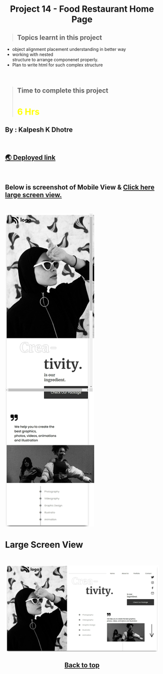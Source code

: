 # <center>**Project 14 - Food Restaurant Home Page**</center>


> ## Topics learnt in this project
- object alignment placement understanding in better way
- working with nested <div> structure  to arrange componenet properly.
- Plan to write html for such complex structure
<br><br><br>

> ## Time to complete this project 
> # <font color="Yellow">**6 Hrs**</font>

## **By : Kalpesh K Dhotre**
<br>


## [🌏 Deployed link](https://kd-project-14.netlify.app/)

<br>

## Below is screenshot of Mobile View & [Click here large screen view.](#large-screen-view)

<br>

![Mobile Resonsive Page Screenshot](./MobileView.jpeg)
<br>

# Large Screen View

<br>

![Mobile Resonsive Page Screenshot](./LargeScreenView.jpeg)
## <center> [Back to top](#centerproject-14---food-restaurant-home-pagecenter)</center>